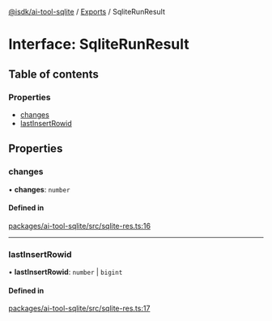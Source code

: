 [@isdk/ai-tool-sqlite](../README.md) / [Exports](../modules.md) / SqliteRunResult

# Interface: SqliteRunResult

## Table of contents

### Properties

- [changes](SqliteRunResult.md#changes)
- [lastInsertRowid](SqliteRunResult.md#lastinsertrowid)

## Properties

### changes

• **changes**: `number`

#### Defined in

[packages/ai-tool-sqlite/src/sqlite-res.ts:16](https://github.com/isdk/ai-tool-sqlite.js/blob/e5c256d26ef27aead78ba0d9137e44349549f4ef/src/sqlite-res.ts#L16)

___

### lastInsertRowid

• **lastInsertRowid**: `number` \| `bigint`

#### Defined in

[packages/ai-tool-sqlite/src/sqlite-res.ts:17](https://github.com/isdk/ai-tool-sqlite.js/blob/e5c256d26ef27aead78ba0d9137e44349549f4ef/src/sqlite-res.ts#L17)
